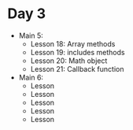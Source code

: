 # Day 3

- Main 5:
    - Lesson 18: Array methods
    - Lesson 19: includes methods 
    - Lesson 20: Math object 
    - Lesson 21: Callback function 
- Main 6:
    - Lesson 
    - Lesson 
    - Lesson 
    - Lesson 
    - Lesson 



